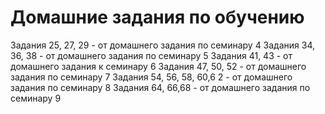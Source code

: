 # Домашние задания по обучению

Задания 25, 27, 29 - от домашнего задания по семинару 4
Задания 34, 36, 38 - от домашнего задания по семинару 5
Задания 41, 43 - от домашнего задания к семинару 6
Задания 47, 50, 52 - от домашнего задания по семинару 7
Задания 54, 56, 58, 60,6 2 - от домашнего задания по семинару 8
Задания 64, 66,68 - от домашнего задания по семинару 9